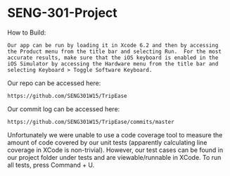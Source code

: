 # SENG-301-Project

How to Build:

    Our app can be run by loading it in Xcode 6.2 and then by accessing the Product menu from the title bar and selecting Run.  For the most accurate results, make sure that the iOS keyboard is enabled in the iOS Simulator by accessing the Hardware menu from the title bar and selecting Keyboard > Toggle Software Keyboard.  

Our repo can be accessed here:

    https://github.com/SENG301W15/TripEase

Our commit log can be accessed here: 

    https://github.com/SENG301W15/TripEase/commits/master

Unfortunately we were unable to use a code coverage tool to measure the amount of code covered by our unit tests (apparently calculating line coverage in XCode is non-trivial).  However, our test cases can be found in our project folder under tests and are viewable/runnable in XCode.  To run all tests, press Command + U.